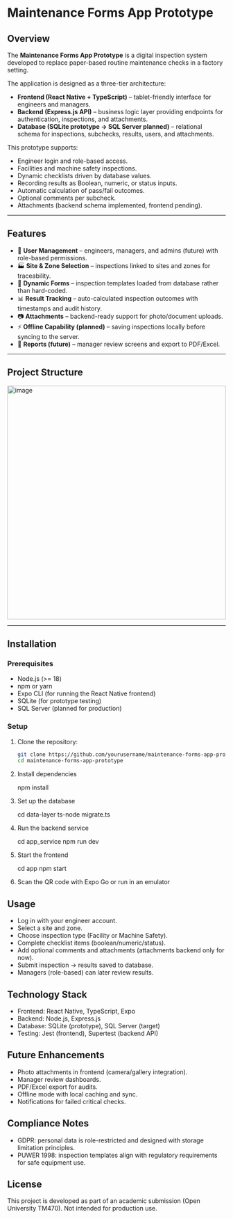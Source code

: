 # Maintenance Forms App Prototype  

## Overview  
The **Maintenance Forms App Prototype** is a digital inspection system developed to replace paper-based routine maintenance checks in a factory setting.  

The application is designed as a three-tier architecture:  

- **Frontend (React Native + TypeScript)** – tablet-friendly interface for engineers and managers.  
- **Backend (Express.js API)** – business logic layer providing endpoints for authentication, inspections, and attachments.  
- **Database (SQLite prototype → SQL Server planned)** – relational schema for inspections, subchecks, results, users, and attachments.  

This prototype supports:  
- Engineer login and role-based access.  
- Facilities and machine safety inspections.  
- Dynamic checklists driven by database values.  
- Recording results as Boolean, numeric, or status inputs.  
- Automatic calculation of pass/fail outcomes.  
- Optional comments per subcheck.  
- Attachments (backend schema implemented, frontend pending).  

---

## Features  
- 🔐 **User Management** – engineers, managers, and admins (future) with role-based permissions.  
- 🏭 **Site & Zone Selection** – inspections linked to sites and zones for traceability.  
- 📝 **Dynamic Forms** – inspection templates loaded from database rather than hard-coded.  
- 📊 **Result Tracking** – auto-calculated inspection outcomes with timestamps and audit history.  
- 📷 **Attachments** – backend-ready support for photo/document uploads.  
- ⚡ **Offline Capability (planned)** – saving inspections locally before syncing to the server.  
- 📑 **Reports (future)** – manager review screens and export to PDF/Excel.  

---

## Project Structure  

<img width="504" height="537" alt="image" src="https://github.com/user-attachments/assets/f47544d5-20ec-4427-905c-cd27b36c14a7" />

---

## Installation  

### Prerequisites  
- Node.js (>= 18)  
- npm or yarn  
- Expo CLI (for running the React Native frontend)  
- SQLite (for prototype testing)  
- SQL Server (planned for production)  

### Setup  

1. Clone the repository:  
   ```bash
   git clone https://github.com/yourusername/maintenance-forms-app-prototype.git
   cd maintenance-forms-app-prototype

2. Install dependencies

   npm install
   
4. Set up the database

   cd data-layer
   ts-node migrate.ts

6. Run the backend service

   cd app_service
   npm run dev

8. Start the frontend

   cd app
   npm start

10. Scan the QR code with Expo Go or run in an emulator

## Usage

- Log in with your engineer account.
- Select a site and zone.
- Choose inspection type (Facility or Machine Safety).
- Complete checklist items (boolean/numeric/status).
- Add optional comments and attachments (attachments backend only for now).
- Submit inspection → results saved to database.
- Managers (role-based) can later review results.

## Technology Stack
- Frontend: React Native, TypeScript, Expo
- Backend: Node.js, Express.js
- Database: SQLite (prototype), SQL Server (target)
- Testing: Jest (frontend), Supertest (backend API)

## Future Enhancements

- Photo attachments in frontend (camera/gallery integration).
- Manager review dashboards.
- PDF/Excel export for audits.
- Offline mode with local caching and sync.
- Notifications for failed critical checks.

## Compliance Notes

- GDPR: personal data is role-restricted and designed with storage limitation principles.
- PUWER 1998: inspection templates align with regulatory requirements for safe equipment use.

## License
This project is developed as part of an academic submission (Open University TM470).
Not intended for production use.
    
